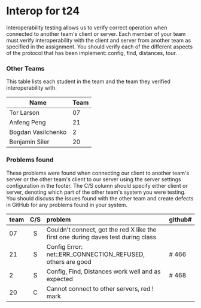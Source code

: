 # Interop for t24

Interoperability testing allows us to verify correct operation when connected to another team's client or server.
Each member of your team must verify interoperability with the client and server from another team as specified in the assignment.
You should verify each of the different aspects of the protocol that has been implement:  config, find, distances, tour.
 
### Other Teams

This table lists each student in the team and the team they verified interoperability with.

| Name | Team |
| ---- | ---- |
| Tor Larson  | 07 |
| Anfeng Peng  | 21 |
| Bogdan Vasilchenko | 2 |
| Benjamin Siler | 20 |

### Problems found

These problems were found when connecting our client to another team's server or the other team's client to our server using the server settings configuration in the footer.
The C/S column should specify either client or server, denoting which part of the other team's system you were testing.
You should discuss the issues found with the other team and create defects in GitHub for any problems found in your system.

| team | C/S | problem | github# |
| :--- | :---: | :--- | --- |
| 07 | S | Couldn't connect, got the red X like the first one during daves test during class |  |
| 21 | S | Config Error: net::ERR_CONNECTION_REFUSED, others are good | # 466 |
| 2 | S | Config, Find, Distances work well and as expected | # 468 |
| 20 | C | Cannot connect to other servers, red ! mark |  |
